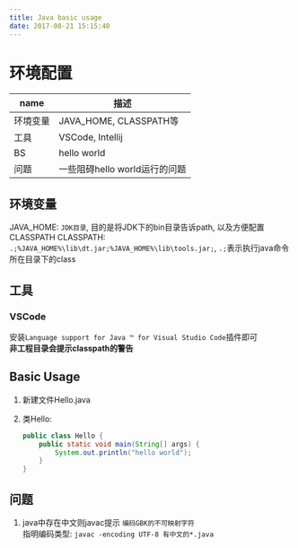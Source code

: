 ```yaml
---
title: Java basic usage
date: 2017-08-21 15:15:40
---
```

# 环境配置

|name|描述
|---|---|
|环境变量|JAVA_HOME, CLASSPATH等|
|工具|VSCode, Intellij|
|BS|hello world|
|问题|一些阻碍hello world运行的问题|

<!-- more -->

## 环境变量

JAVA_HOME: `JDK目录`, 目的是将JDK下的bin目录告诉path, 以及方便配置CLASSPATH
CLASSPATH: `.;%JAVA_HOME%\lib\dt.jar;%JAVA_HOME%\lib\tools.jar;`, `.;`表示执行java命令所在目录下的class

## 工具

### VSCode

安装`Language support for Java ™ for Visual Studio Code`插件即可  
**非工程目录会提示classpath的警告**

## Basic Usage

1. 新建文件Hello.java

2. 类Hello:
    ```java
    public class Hello {
        public static void main(String[] args) {
            System.out.println("hello world");
        }
    }
    ```

## 问题

1. java中存在中文则javac提示 `编码GBK的不可映射字符`  
    指明编码类型: `javac -encoding UTF-8 有中文的*.java`
